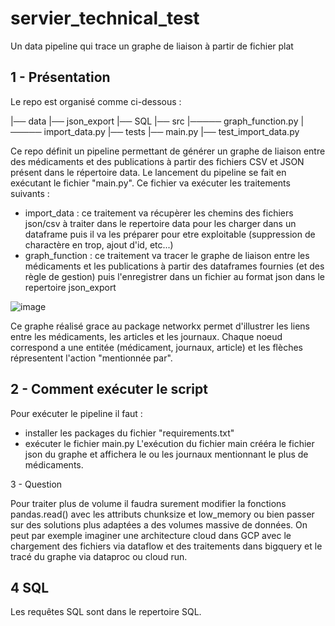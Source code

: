 # servier_technical_test
Un data pipeline qui trace un graphe de liaison à partir de fichier plat

1 - Présentation
----------------------------------------------------------------------------------------------------------------------------------------------------------------------
Le repo est organisé comme ci-dessous :

|── data
|── json_export
|── SQL
|── src
|───── graph_function.py
|───── import_data.py
|── tests
|── main.py
|── test_import_data.py

Ce repo définit un pipeline permettant de générer un graphe de liaison entre des médicaments et des publications à partir des fichiers CSV et JSON présent dans le répertoire data.
Le lancement du pipeline se fait en exécutant le fichier "main.py".
Ce fichier va exécuter les traitements suivants :
  * import_data : ce traitement va récupèrer les chemins des fichiers json/csv à traiter dans le repertoire data pour les charger dans un dataframe puis il va les préparer pour etre exploitable (suppression de charactère en trop, ajout d'id, etc...)
  * graph_function : ce traitement va tracer le graphe de liaison entre les médicaments et les publications à partir des dataframes fournies (et des règle de gestion) puis l'enregistrer dans un fichier au format json dans le repertoire json_export
  
  ![image](https://user-images.githubusercontent.com/79836255/188482557-d7a4726b-30a6-4cb2-8049-3f436aef3020.png)

Ce graphe réalisé grace au package networkx permet d'illustrer les liens entre les médicaments, les articles et les journaux. Chaque noeud correspond a une entitée (médicament, journaux, article) et les flèches répresentent l'action "mentionnée par".

2 - Comment exécuter le script
---------------------------------------------------------------------------------------------------------------------------------------------------------------------
Pour exécuter le pipeline il faut :
  * installer les packages du fichier "requirements.txt"
  * exécuter le fichier main.py
L'exécution du fichier main crééra le fichier json du graphe et affichera le ou les journaux mentionnant le plus de médicaments.

3 - Question

Pour traiter plus de volume il faudra surement modifier la fonctions pandas.read() avec les attributs chunksize et low_memory ou bien passer sur des solutions plus adaptées a des volumes massive de données.
On peut par exemple imaginer une architecture cloud dans GCP avec le chargement des fichiers via dataflow et des traitements dans bigquery et le tracé du graphe via dataproc ou cloud run.

4 SQL
---------------------------------------------------------------------------------------------------------------------------------------------------------------------
Les requêtes SQL sont dans le repertoire SQL.
